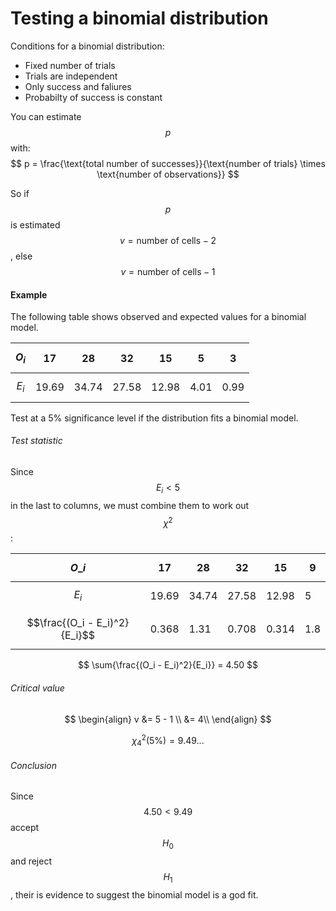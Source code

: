# Testing a binomial distribution

Conditions for a binomial distribution:

* Fixed number of trials
* Trials are independent
* Only success and faliures
* Probabilty of success is constant

You can estimate $$p$$ with:
$$
p = \frac{\text{total number of successes}}{\text{number of trials} \times \text{number of observations}}
$$


So if $$p$$ is estimated $$v = \text{number of cells} - 2$$, else $$v = \text{number of cells} - 1$$

#### Example

The following table shows observed and expected values for a binomial model.

| $$O_i$$ | 17 | 28 | 32 | 15 | 5 | 3 |
| --- | --- | --- | --- | --- | --- | --- |
| $$E_i$$ | 19.69 | 34.74 | 27.58 | 12.98 | 4.01 | 0.99 |

Test at a 5% significance level if the distribution fits a binomial model.

###### Test statistic
Since $$E_i \lt 5$$ in the last to columns, we must combine them to work out $$\chi^2$$:

| $$O\_i$$ | 17 | 28 | 32 | 15 | 9 |
| --- | --- | --- | --- | --- | --- |
| $$E_i$$ | 19.69 | 34.74 | 27.58 | 12.98 | 5 |
| $$\frac{(O_i - E_i)^2}{E_i}$$ | 0.368 | 1.31 | 0.708 | 0.314 | 1.8 |

$$
\sum{\frac{(O_i - E_i)^2}{E_i}} = 4.50
$$

###### Critical value
$$
\begin{align}
v &= 5 - 1 \\
   &= 4\\
\end{align}
$$

$$
\chi^2_4(5\%) = 9.49...
$$


###### Conclusion
Since $$4.50 \lt 9.49$$ accept $$H_0$$ and reject $$H_1$$, their is evidence to suggest the binomial model is a god fit.

